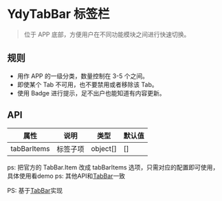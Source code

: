 # YdyTabBar 标签栏

> 位于 APP 底部，方便用户在不同功能模块之间进行快速切换。

## 规则

- 用作 APP 的一级分类，数量控制在 3-5 个之间。
- 即使某个 Tab 不可用，也不要禁用或者移除该 Tab。
- 使用 Badge 进行提示，足不出户也能知道有内容更新。

## API

|属性         |说明      |类型    |默认值|
|-----        |-----    |-----   |-----|
|tabBarItems  |标签子项  |object[]|[]|

ps: 把官方的 TabBar.Item 改成 tabBarItems 选项，只需对应的配置即可使用，具体使用看demo
ps: 其他API和[TabBar](https://mobile.ant.design/components/tab-bar-cn/)一致

PS: 基于[TabBar](https://mobile.ant.design/components/tab-bar-cn/)实现
